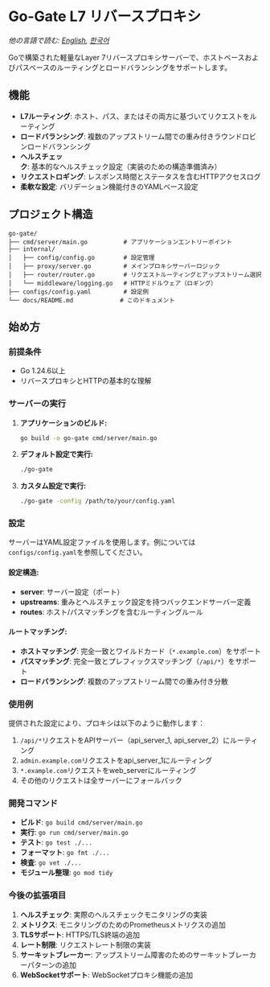 # Go-Gate L7 リバースプロキシ

*他の言語で読む: [English](README.md), [한국어](README.ko.md)*

Goで構築された軽量なLayer 7リバースプロキシサーバーで、ホストベースおよびパスベースのルーティングとロードバランシングをサポートします。

## 機能

- **L7ルーティング**: ホスト、パス、またはその両方に基づいてリクエストをルーティング
- **ロードバランシング**: 複数のアップストリーム間での重み付きラウンドロビンロードバランシング
- **ヘルスチェック**: 基本的なヘルスチェック設定（実装のための構造準備済み）
- **リクエストロギング**: レスポンス時間とステータスを含むHTTPアクセスログ
- **柔軟な設定**: バリデーション機能付きのYAMLベース設定

## プロジェクト構造

```
go-gate/
├── cmd/server/main.go          # アプリケーションエントリーポイント
├── internal/
│   ├── config/config.go        # 設定管理
│   ├── proxy/server.go         # メインプロキシサーバーロジック
│   ├── router/router.go        # リクエストルーティングとアップストリーム選択
│   └── middleware/logging.go   # HTTPミドルウェア（ロギング）
├── configs/config.yaml         # 設定例
└── docs/README.md             # このドキュメント
```

## 始め方

### 前提条件

- Go 1.24.6以上
- リバースプロキシとHTTPの基本的な理解

### サーバーの実行

1. **アプリケーションのビルド:**
   ```bash
   go build -o go-gate cmd/server/main.go
   ```

2. **デフォルト設定で実行:**
   ```bash
   ./go-gate
   ```

3. **カスタム設定で実行:**
   ```bash
   ./go-gate -config /path/to/your/config.yaml
   ```

### 設定

サーバーはYAML設定ファイルを使用します。例については`configs/config.yaml`を参照してください。

#### 設定構造:

- **server**: サーバー設定（ポート）
- **upstreams**: 重みとヘルスチェック設定を持つバックエンドサーバー定義
- **routes**: ホスト/パスマッチングを含むルーティングルール

#### ルートマッチング:

- **ホストマッチング**: 完全一致とワイルドカード（`*.example.com`）をサポート
- **パスマッチング**: 完全一致とプレフィックスマッチング（`/api/*`）をサポート
- **ロードバランシング**: 複数のアップストリーム間での重み付き分散

### 使用例

提供された設定により、プロキシは以下のように動作します：

1. `/api/*`リクエストをAPIサーバー（api_server_1, api_server_2）にルーティング
2. `admin.example.com`リクエストをapi_server_1にルーティング
3. `*.example.com`リクエストをweb_serverにルーティング
4. その他のリクエストは全サーバーにフォールバック

### 開発コマンド

- **ビルド**: `go build cmd/server/main.go`
- **実行**: `go run cmd/server/main.go`
- **テスト**: `go test ./...`
- **フォーマット**: `go fmt ./...`
- **検査**: `go vet ./...`
- **モジュール整理**: `go mod tidy`

### 今後の拡張項目

1. **ヘルスチェック**: 実際のヘルスチェックモニタリングの実装
2. **メトリクス**: モニタリングのためのPrometheusメトリクスの追加
3. **TLSサポート**: HTTPS/TLS終端の追加
4. **レート制限**: リクエストレート制限の実装
5. **サーキットブレーカー**: アップストリーム障害のためのサーキットブレーカーパターンの追加
6. **WebSocketサポート**: WebSocketプロキシ機能の追加